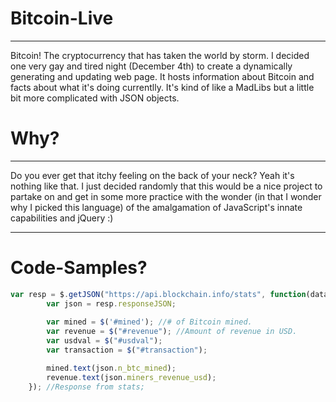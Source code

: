 # Bitcoin-Live
--------------

Bitcoin! The cryptocurrency that has taken the world by storm. I decided one very gay and tired night (December 4th) to create a dynamically generating and updating web page.
It hosts information about Bitcoin and facts about what it's doing currentlly. It's kind of like a MadLibs but a little bit more complicated with JSON objects.

# Why?
-------

Do you ever get that itchy feeling on the back of your neck? Yeah it's nothing like that. I just decided randomly that this would be a nice project to partake on and get in some more
practice with the wonder (in that I wonder why I picked this language) of the amalgamation of JavaScript's innate capabilities and jQuery :)

--------------------------------------------------------------------------------------------------------------------------------------------------------------------------------------

# Code-Samples?
```javascript
var resp = $.getJSON("https://api.blockchain.info/stats", function(data) {
        var json = resp.responseJSON;
        
        var mined = $('#mined'); //# of Bitcoin mined.
        var revenue = $("#revenue"); //Amount of revenue in USD.
        var usdval = $("#usdval");
        var transaction = $("#transaction");

        mined.text(json.n_btc_mined);
        revenue.text(json.miners_revenue_usd);
    }); //Response from stats;
```